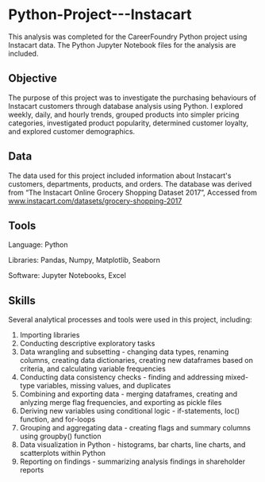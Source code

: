 # Python-Project---Instacart
This analysis was completed for the CareerFoundry Python project using Instacart data. The Python Jupyter Notebook files for the analysis are included.

## Objective
The purpose of this project was to investigate the purchasing behaviours of Instacart customers through database analysis using Python. I explored weekly, daily, and hourly trends, grouped products into simpler pricing categories, investigated product popularity, determined customer loyalty, and explored customer demographics. 

## Data
The data used for this project included information about Instacart's customers, departments, products, and orders. The database was derived from “The Instacart Online Grocery Shopping
Dataset 2017”, Accessed from www.instacart.com/datasets/grocery-shopping-2017

## Tools

Language: Python

Libraries: Pandas, Numpy, Matplotlib, Seaborn

Software: Jupyter Notebooks, Excel

## Skills
Several analytical processes and tools were used in this project, including:
1. Importing libraries 
2. Conducting descriptive exploratory tasks
3. Data wrangling and subsetting - changing data types, renaming columns, creating data dictionaries, creating new dataframes based on criteria, and calculating variable frequencies
4. Conducting data consistency checks - finding and addressing mixed-type variables, missing values, and duplicates
5. Combining and exporting data - merging dataframes, creating and anlyzing merge flag frequencies, and exporting as pickle files
6. Deriving new variables using conditional logic - if-statements, loc() function, and for-loops
7. Grouping and aggregating data - creating flags and summary columns using groupby() function
8. Data visualization in Python - histograms, bar charts, line charts, and scatterplots within Python
9. Reporting on findings - summarizing analysis findings in shareholder reports

